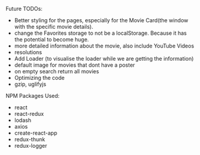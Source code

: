 Future TODOs:
- Better styling for the pages, especially for the Movie Card(the window with the specific movie details).
- change the Favorites storage to not be a localStorage. Because it has the potential to become huge. 
- more detailed information about the movie, also include YouTube Videos
- resolutions
- Add Loader (to visualise the loader while we are getting the information)
- default image for movies that dont have a poster
- on empty search return all movies
- Optimizing the code
- gzip, uglifyjs 

NPM Packages Used:
- react
- react-redux
- lodash
- axios
- create-react-app
- redux-thunk
- redux-logger